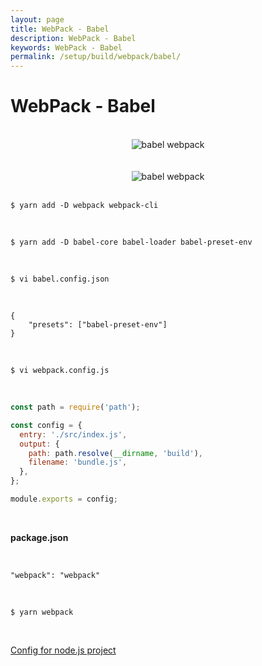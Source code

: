 ```yaml
---
layout: page
title: WebPack - Babel
description: WebPack - Babel
keywords: WebPack - Babel
permalink: /setup/build/webpack/babel/
---
```


# WebPack - Babel

<br/>

<div align="center">
    <img src="/img/setup/build/webpack/babel-01.png" alt="babel webpack">
</div>

<br/>
<br/>

<div align="center">
    <img src="/img/setup/build/webpack/babel-02.png" alt="babel webpack">
</div>

<br/>

    $ yarn add -D webpack webpack-cli

<br/>

    $ yarn add -D babel-core babel-loader babel-preset-env

<br/>

    $ vi babel.config.json

<br/>

```
{
    "presets": ["babel-preset-env"]
}
```

<br/>

    $ vi webpack.config.js

<br/>

```js
const path = require('path');

const config = {
  entry: './src/index.js',
  output: {
    path: path.resolve(__dirname, 'build'),
    filename: 'bundle.js',
  },
};

module.exports = config;
```

<br/>

**package.json**

<br/>

```
"webpack": "webpack"
```

<br/>

    $ yarn webpack

<br/>

[Config for node.js project](/devtools/nodejs/setup/absolute-path-imports/)
